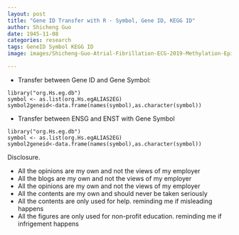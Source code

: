 ```yaml
---
layout: post
title: "Gene ID Transfer with R - Symbol, Gene ID, KEGG ID"
author: Shicheng Guo
date: 1945-11-08
categories: research
tags: GeneID Symbol KEGG ID
image: images/Shicheng-Guo-Atrial-Fibrillation-ECG-2019-Methylation-Epigenetics.png	

---
```


* Transfer between Gene ID and Gene Symbol:
```
library("org.Hs.eg.db")
symbol <- as.list(org.Hs.egALIAS2EG)
symbol2geneid<-data.frame(names(symbol),as.character(symbol))
```
* Transfer between ENSG and ENST with Gene Symbol
```
library("org.Hs.eg.db")
symbol <- as.list(org.Hs.egALIAS2EG)
symbol2geneid<-data.frame(names(symbol),as.character(symbol))
```


Disclosure.
* All the opinions are my own and not the views of my employer
* All the blogs are my own and not the views of my employer
* All the opinions are my own and not the views of my employer
* All the contents are my own and should never be taken seriously
* All the contents are only used for help. reminding me if misleading happens
* All the figures are only used for non-profit education. reminding me if infrigement happens
